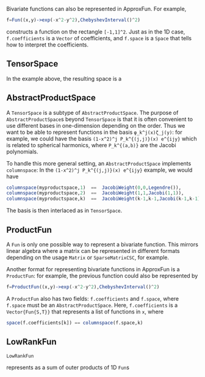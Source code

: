 Bivariate functions can also be represented in ApproxFun.  For example,

```julia
f=Fun((x,y)->exp(-x^2-y^2),ChebyshevInterval()^2)
```

constructs a function on the rectangle `[-1,1]^2`.  Just as in the 1D case, `f.coefficients` is a `Vector` of coefficients, and `f.space` is a `Space` that tells how to interpret the coefficients.

## TensorSpace

In the example above, the resulting space is a


## AbstractProductSpace

A `TensorSpace` is a subtype of `AbstractProductSpace`.  The purpose of `AbstractProductSpace`s beyond `TensorSpace` is that it is often convenient to use different bases in one-dimension depending on the order.  Thus we want to be able to represent functions in the basis `φ_k^j(x)ζ_j(y)`: for example, we could have the basis `(1-x^2)^j P_k^{(j,j)}(x) e^{ijy}` which is related to spherical harmonics, where `P_k^{(a,b)}` are the Jacobi polynomials.

To handle this more general setting, an `AbstractProductSpace` implements `columnspace`:  In the `(1-x^2)^j P_k^{(j,j)}(x) e^{ijy}` example, we would have

```julia
columnspace(myproductspace,1)  ==  JacobiWeight(0,0,Legendre()),
columnspace(myproductspace,2)  ==  JacobiWeight(1,1,Jacobi(1,1)),
columnspace(myproductspace,k)  ==  JacobiWeight(k-1,k-1,Jacobi(k-1,k-1))
```

The basis is then interlaced as in `TensorSpace`.

## ProductFun

A `Fun` is only one possible way to represent a bivariate function.  This mirrors linear algebra where a matrix can be represented in different formats depending on the usage `Matrix` or `SparseMatrixCSC`, for example.

Another format for representing bivariate functions in ApproxFun is a `ProductFun`:  for example, the previous function could also be represented by

```julia
f=ProductFun((x,y)->exp(-x^2-y^2),ChebyshevInterval()^2)
```

A `ProductFun` also has two fields: `f.coefficients` and `f.space`, where `f.space` must be an `AbstractProductSpace`.   Here, `f.coefficients` is a `Vector{Fun{S,T}}` that represents a list of functions in `x`, where

```julia
space(f.coefficients[k]) == columnspace(f.space,k)
```





## LowRankFun

`LowRankFun`

represents as a sum of outer products of 1D `Fun`s

